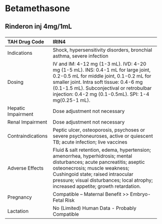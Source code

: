 # Betamethasone

## Rinderon inj 4mg/1mL

##### 

| TAH Drug Code      | IRIN4                                                                                                                                                                                                                                                                               |
|:-------------------|:------------------------------------------------------------------------------------------------------------------------------------------------------------------------------------------------------------------------------------------------------------------------------------|
| Indications        | Shock, hypersensitivity disorders, bronchial asthma, severe infection                                                                                                                                                                                                               |
| Dosing             | IV and IM: 4-12 mg (1-3 mL). IVD: 4-20 mg (1-5 mL). INS: 0.4-1 mL for large joint, 0.2-0.5 mL for middle joint, 0.1-0.2 mL for smaller joint. Intra soft tissue: 0.4-6 mg (0.1-1.5 mL). Subconjectival or retrobulbar injection: 0.4-2 mg (0.1-0.5mL). SPI: 1-4 mg(0.25-1 mL).      |
| Hepatic Impairment | Dose adjustment not necessary                                                                                                                                                                                                                                                       |
| Renal Impairment   | Dose adjustment not necessary                                                                                                                                                                                                                                                       |
| Contraindications  | Peptic ulcer, osteoporosis, psychoses or severe psychoneuroses, active or quiescent TB; acute infection; live vaccines                                                                                                                                                              |
| Adverse Effects    | Fluid & salt retention, edema, hypertension; amenorrhea, hyperhidrosis; mental disturbances; acute pancreatitis; aseptic osteonecrosis; muscle weakness; Cushingoid state; raised intraocular pressure; visual disturbances; local atrophy; increased appetite; growth retardation. |
| Pregnancy          | Compatible – Maternal Benefit >> Embryo-Fetal Risk                                                                                                                                                                                                                                  |
| Lactation          | No (Limited) Human Data - Probably Compatible                                                                                                                                                                                                                                       |

